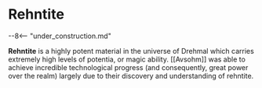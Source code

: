 # Rehntite

--8<-- "under_construction.md"

**Rehntite** is a highly potent material in the universe of Drehmal which carries extremely high levels of potentia, or magic ability. [[Avsohm]] was able to achieve incredible technological progress (and consequently, great power over the realm) largely due to their discovery and understanding of rehntite.